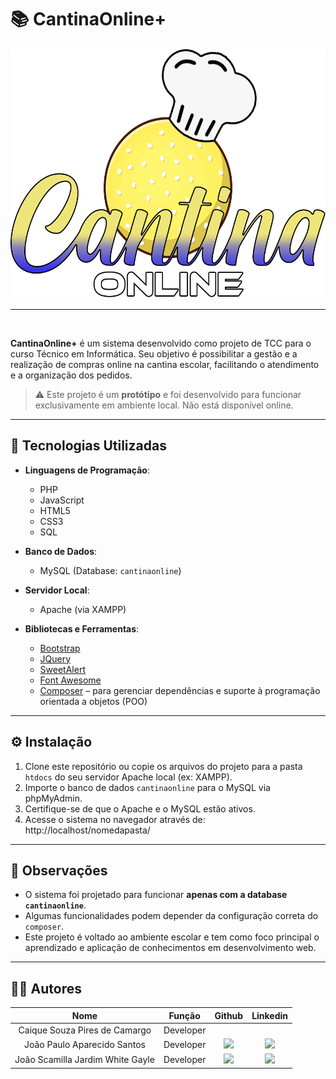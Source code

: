 # 📚 CantinaOnline+
<p align="center">
      <img src="./public/assets//style/basic/image/logos/logobranco.png" alt="logo do CantinaOnline" style='height:400px'>
<br>
<hr>
<br>

**CantinaOnline+** é um sistema desenvolvido como projeto de TCC para o curso Técnico em Informática. Seu objetivo é possibilitar a gestão e a realização de compras online na cantina escolar, facilitando o atendimento e a organização dos pedidos.

> ⚠️ Este projeto é um **protótipo** e foi desenvolvido para funcionar exclusivamente em ambiente local. Não está disponível online.

---

## 🔧 Tecnologias Utilizadas

- **Linguagens de Programação**:
  - PHP
  - JavaScript
  - HTML5
  - CSS3
  - SQL

- **Banco de Dados**:
  - MySQL (Database: `cantinaonline`)

- **Servidor Local**:
  - Apache (via XAMPP)

- **Bibliotecas e Ferramentas**:
  - [Bootstrap](https://getbootstrap.com/)
  - [JQuery](https://jquery.com/)
  - [SweetAlert](https://sweetalert.js.org/)
  - [Font Awesome](https://fontawesome.com/)
  - [Composer](https://getcomposer.org/) – para gerenciar dependências e suporte à programação orientada a objetos (POO)

---

## ⚙️ Instalação

1. Clone este repositório ou copie os arquivos do projeto para a pasta `htdocs` do seu servidor Apache local (ex: XAMPP).
2. Importe o banco de dados `cantinaonline` para o MySQL via phpMyAdmin.
3. Certifique-se de que o Apache e o MySQL estão ativos.
4. Acesse o sistema no navegador através de: http://localhost/nomedapasta/


---

## 📌 Observações

- O sistema foi projetado para funcionar **apenas com a database `cantinaonline`**.
- Algumas funcionalidades podem depender da configuração correta do `composer`.
- Este projeto é voltado ao ambiente escolar e tem como foco principal o aprendizado e aplicação de conhecimentos em desenvolvimento web.

---

## 👨‍💻 Autores

|      Nome      |    Função       |                            Github                             |                           Linkedin                           |
| :--------------: | :-----------: | :----------------------------------------------------------: | :----------------------------------------------------------: |
|  Caique Souza Pires de Camargo  | Developer  |  |  |
|  João Paulo Aparecido Santos  | Developer | <a href="https://github.com/jopaul0"><img src="https://img.shields.io/badge/GitHub-100000?style=for-the-badge&logo=github&logoColor=white"></a> | <a href="https://www.linkedin.com/in/joaosantos02/"> <img src="https://img.shields.io/badge/LinkedIn-0077B5?style=for-the-badge&logo=linkedin$logoColor=white"> </a>
|  João Scamilla Jardim White Gayle  | Developer | <a href="https://github.com/Scamilla"><img src="https://img.shields.io/badge/GitHub-100000?style=for-the-badge&logo=github&logoColor=white"></a> |<a href="https://www.linkedin.com/in/jo%C3%A3o-scamilla-jardim-whyte-gailey-a81457323/"> <img src="https://img.shields.io/badge/LinkedIn-0077B5?style=for-the-badge&logo=linkedin$logoColor=white"> </a>


